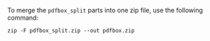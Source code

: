 
To merge the `pdfbox_split` parts into one zip file, use the following command:

```
zip -F pdfbox_split.zip --out pdfbox.zip
```

